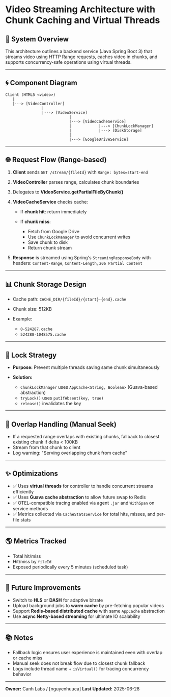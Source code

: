 # Video Streaming Architecture with Chunk Caching and Virtual Threads

## 🔢 System Overview

This architecture outlines a backend service (Java Spring Boot 3) that streams video using HTTP Range requests, caches video in chunks, and supports concurrency-safe operations using virtual threads.

---

## 🌀 Component Diagram

```
Client (HTML5 <video>)
   |
   |---> [VideoController]
                |
                |---> [VideoService]
                            |
                            |---> [VideoCacheService]
                            |            |---> [ChunkLockManager]
                            |            |---> [DiskStorage]
                            |
                            |---> [GoogleDriveService]
```

---

## 🌐 Request Flow (Range-based)

1. **Client** sends `GET /stream/{fileId}` with `Range: bytes=start-end`
2. **VideoController** parses range, calculates chunk boundaries
3. Delegates to **VideoService.getPartialFileByChunk()**
4. **VideoCacheService** checks cache:

    * If **chunk hit**: return immediately
    * If **chunk miss**:

        * Fetch from Google Drive
        * Use `ChunkLockManager` to avoid concurrent writes
        * Save chunk to disk
        * Return chunk stream
5. **Response** is streamed using Spring's `StreamingResponseBody` with headers: `Content-Range`, `Content-Length`, `206 Partial Content`

---

## 📊 Chunk Storage Design

* Cache path: `CACHE_DIR/{fileId}/{start}-{end}.cache`
* Chunk size: 512KB
* Example:

    * `0-524287.cache`
    * `524288-1048575.cache`

---

## 🔗 Lock Strategy

* **Purpose:** Prevent multiple threads saving same chunk simultaneously
* **Solution:**

    * `ChunkLockManager` uses `AppCache<String, Boolean>` (Guava-based abstraction)
    * `tryLock()` uses `putIfAbsent(key, true)`
    * `release()` invalidates the key

---

## 🔄 Overlap Handling (Manual Seek)

* If a requested range overlaps with existing chunks, fallback to closest existing chunk if delta < 100KB
* Stream from that chunk to client
* Log warning: "Serving overlapping chunk from cache"

---

## ✨ Optimizations

* ✅ Uses **virtual threads** for controller to handle concurrent streams efficiently
* ✅ Uses **Guava cache abstraction** to allow future swap to Redis
* ✅ OTEL-compatible tracing enabled via agent `.jar` and `WithSpan` on service methods
* ✅ Metrics collected via `CacheStatsService` for total hits, misses, and per-file stats

---

## 🌎 Metrics Tracked

* Total hit/miss
* Hit/miss by `fileId`
* Exposed periodically every 5 minutes (scheduled task)

---

## 🌟 Future Improvements

* Switch to **HLS** or **DASH** for adaptive bitrate
* Upload background jobs to **warm cache** by pre-fetching popular videos
* Support **Redis-based distributed cache** with same `AppCache` abstraction
* Use **async Netty-based streaming** for ultimate IO scalability

---

## 📚 Notes

* Fallback logic ensures user experience is maintained even with overlap or cache miss
* Manual seek does not break flow due to closest chunk fallback
* Logs include thread name + `isVirtual()` for tracing concurrency behavior

---

**Owner:** Canh Labs / \[nguyenhuuca]
**Last Updated:** 2025-06-28
